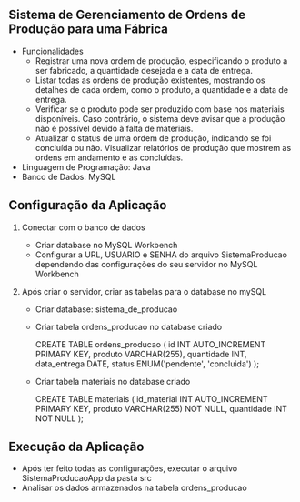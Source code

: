## Sistema de Gerenciamento de Ordens de Produção para uma Fábrica

- Funcionalidades
  - Registrar uma nova ordem de produção, especificando o produto a ser fabricado, a quantidade desejada e a data de entrega.
  - Listar todas as ordens de produção existentes, mostrando os detalhes de cada ordem, como o produto, a quantidade e a data de entrega.
  - Verificar se o produto pode ser produzido com base nos materiais disponíveis. Caso contrário, o sistema deve avisar que a produção não é possível devido à falta de materiais.
  - Atualizar o status de uma ordem de produção, indicando se foi concluída ou não.
    Visualizar relatórios de produção que mostrem as ordens em andamento e as concluídas.
- Linguagem de Programação: Java
- Banco de Dados: MySQL

## Configuração da Aplicação

1. Conectar com o banco de dados
   - Criar database no MySQL Workbench
   - Configurar a URL, USUARIO e SENHA do arquivo SistemaProducao dependendo das configurações do seu servidor no MySQL Workbench
2. Após criar o servidor, criar as tabelas para o database no mySQL

   - Criar database: sistema_de_producao
   - Criar tabela ordens_producao no database criado

     CREATE TABLE ordens_producao (
     id INT AUTO_INCREMENT PRIMARY KEY,
     produto VARCHAR(255),
     quantidade INT,
     data_entrega DATE,
     status ENUM('pendente', 'concluida')
     );

   - Criar tabela materiais no database criado

     CREATE TABLE materiais (
     id_material INT AUTO_INCREMENT PRIMARY KEY,
     produto VARCHAR(255) NOT NULL,
     quantidade INT NOT NULL
     );

## Execução da Aplicação

- Após ter feito todas as configurações, executar o arquivo SistemaProducaoApp da pasta src
- Analisar os dados armazenados na tabela ordens_producao
